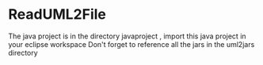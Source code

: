# ReadUML2File

The java project is in the directory javaproject , import this java project in your eclipse workspace
Don't forget to reference all the jars in the uml2jars directory
